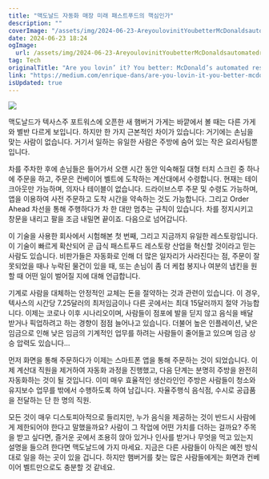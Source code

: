 ```yaml
---
title: "맥도날드 자동화 매장 미래 패스트푸드의 핵심인가"
description: ""
coverImage: "/assets/img/2024-06-23-AreyoulovinitYoubetterMcDonaldsautomatedrestaurantisthefutureoffastfood_0.png"
date: 2024-06-23 18:24
ogImage: 
  url: /assets/img/2024-06-23-AreyoulovinitYoubetterMcDonaldsautomatedrestaurantisthefutureoffastfood_0.png
tag: Tech
originalTitle: "Are you lovin’ it? You better: McDonald’s automated restaurant is the future of fast food"
link: "https://medium.com/enrique-dans/are-you-lovin-it-you-better-mcdonald-s-automated-restaurant-is-the-future-of-fast-food-c091d8dce548"
isUpdated: true
---
```






<img src="/assets/img/2024-06-23-AreyoulovinitYoubetterMcDonaldsautomatedrestaurantisthefutureoffastfood_0.png">

맥도날드가 텍사스주 포트워스에 오픈한 새 햄버거 가게는 바깥에서 볼 때는 다른 가게와 별반 다르게 보입니다. 하지만 한 가지 근본적인 차이가 있습니다: 거기에는 손님을 맞는 사람이 없습니다. 거기서 일하는 유일한 사람은 주방에 숨어 있는 작은 요리사팀뿐입니다.

차를 주차한 후에 손님들은 들어가서 오랜 시간 동안 익숙해질 대형 터치 스크린 중 하나에 주문을 하고, 주문은 컨베이어 벨트에 도착하는 계산대에서 수령합니다. 현재는 테이크아웃만 가능하며, 의자나 테이블이 없습니다. 드라이브스루 주문 및 수령도 가능하며, 앱을 이용하여 사전 주문하고 도착 시간을 약속하는 것도 가능합니다. 그리고 Order Ahead 차선을 통해 주행하다가 차 한 대만 멈추는 규칙이 있습니다. 차를 정지시키고 창문을 내리고 팔을 조금 내밀면 끝이죠. 다음으로 넘어갑니다.

이 기술을 사용한 회사에서 시험해본 첫 번째, 그리고 지금까지 유일한 레스토랑입니다. 이 기술이 빠르게 확산되어 곧 급식 패스트푸드 레스토랑 산업을 혁신할 것이라고 믿는 사람도 있습니다. 비판가들은 자동화로 인해 더 많은 일자리가 사라진다는 점, 주문이 잘못되었을 때나 누락된 물건이 있을 때, 또는 손님이 좀 더 케첩 봉지나 여분의 냅킨을 원할 때 어떤 일이 벌어질 지에 대해 언급합니다.

<div class="content-ad"></div>

기계로 사람을 대체하는 안정적인 교체는 돈을 절약하는 것과 관련이 있습니다. 이 경우, 텍사스의 시간당 7.25달러의 최저임금이나 다른 곳에서는 최대 15달러까지 절약 가능합니다. 이제는 코로나 이후 시나리오이며, 사람들이 점포에 발을 딛지 않고 음식을 배달 받거나 픽업하려고 하는 경향이 점점 늘어나고 있습니다. 더불어 높은 인플레이션, 낮은 임금으로 인해 낮은 임금의 기계적인 업무를 하려는 사람들이 줄어들고 있으며 임금 상승 압력도 있습니다…

먼저 화면을 통해 주문하다가 이제는 스마트폰 앱을 통해 주문하는 것이 되었습니다. 이제 계산대 직원을 제거하여 자동화 과정을 진행했고, 다음 단계는 분명히 주방을 완전히 자동화하는 것이 될 것입니다. 이미 매우 효율적인 생산라인인 주방은 사람들이 청소와 유지보수 업무를 밖에서 수행하도록 하여 남깁니다. 자율주행식 음식점, 수시로 공급품을 전달하는 단 한 명의 직원.

모든 것이 매우 디스토피아적으로 들리지만, 누가 음식을 제공하는 것이 반드시 사람에게 제한되어야 한다고 말했을까요? 사람이 그 작업에 어떤 가치를 더하는 걸까요? 주목을 받고 싶다면, 즐거운 곳에서 조용히 앉아 있거나 인사를 받거나 무엇을 먹고 있는지 설명을 들으려 한다면 맥도날드에 가지 마세요. 지금은 다른 사람들이 아직은 예전 방식대로 일을 하는 곳이 있을 겁니다. 하지만 햄버거를 찾는 많은 사람들에게는 화면과 컨베이어 벨트만으로도 충분할 것 같네요.